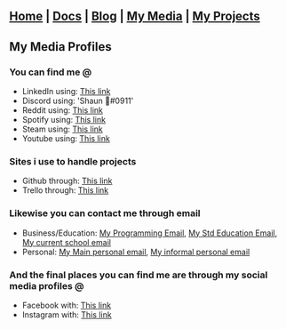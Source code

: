 ## [Home](http://lib-nexus.github.io/site) | [Docs](https://lib-nexus.github.io/site/docs) | [Blog](https://www.youtube.com/watch?v=dQw4w9WgXcQ) | [My Media](https://lib-nexus.github.io/site/my/media) | [My Projects](https://lib-nexus.github.io/site/my/projects)

## My Media Profiles

### You can find me @ 
- LinkedIn using: [This link](https://www.linkedin.com/in/shaun-cameron-4abba31aa/)
- Discord using: 'Shaun 💬#0911'
- Reddit using: [This link](https://www.reddit.com/u/libnexus)
- Spotify using: [This link](https://open.spotify.com/user/dvfvy2vo2ofkxcepmicr01vof)
- Steam using: [This link](https://steamcommunity.com/id/libnexus2/)
- Youtube using: [This link](https://www.youtube.com/channel/UCyueACAQOoIbFBcDd8bLSuA)

### Sites i use to handle projects
- Github through: [This link](https://github.com/lib-nexus)
- Trello through: [This link](https://trello.com/shaunjcameron/boards)

### Likewise you can contact me through email
- Business/Education: [My Programming Email](mailto:libnexus.theprogrammer@gmail.com), [My Std Education Email](mailto:shauncameron.education@gmail.com), [My current school email](mailto:2746@queenelizabeths.kent.sch.uk)
- Personal: [My Main personal email](shauncameron.personal@gmail.com), [My informal personal email](libnexus.theweeb@gmail.com)

### And the final places you can find me are through my social media profiles @
- Facebook with: [This link](https://www.facebook.com)
- Instagram with: [This link](https://instagram.com)
